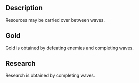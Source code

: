 ## Description

Resources may be carried over between waves.

## Gold

Gold is obtained by defeating enemies and completing waves.

## Research

Research is obtained by completing waves.
